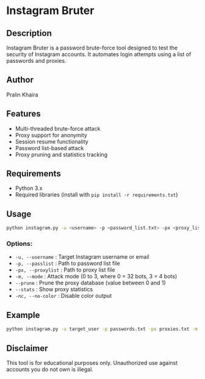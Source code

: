 # Instagram Bruter

## Description
Instagram Bruter is a password brute-force tool designed to test the security of Instagram accounts. It automates login attempts using a list of passwords and proxies.

## Author
Pralin Khaira

## Features
- Multi-threaded brute-force attack
- Proxy support for anonymity
- Session resume functionality
- Password list-based attack
- Proxy pruning and statistics tracking

## Requirements
- Python 3.x
- Required libraries (install with `pip install -r requirements.txt`)

## Usage
```sh
python instagram.py -u <username> -p <password_list.txt> -px <proxy_list.txt> -m <mode>
```
### Options:
- `-u, --username` : Target Instagram username or email
- `-p, --passlist` : Path to password list file
- `-px, --proxylist` : Path to proxy list file
- `-m, --mode` : Attack mode (0 to 3, where 0 = 32 bots, 3 = 4 bots)
- `--prune` : Prune the proxy database (value between 0 and 1)
- `--stats` : Show proxy statistics
- `-nc, --no-color` : Disable color output

## Example
```sh
python instagram.py -u target_user -p passwords.txt -px proxies.txt -m 2
```

## Disclaimer
This tool is for educational purposes only. Unauthorized use against accounts you do not own is illegal.
